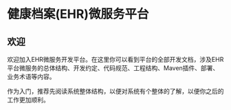 健康档案(EHR)微服务平台
====================

欢迎
---------------------

欢迎加入EHR微服务开发平台。在这里你可以看到平台的全部开发文档，涉及EHR平台微服务的总体结构、开发约定、代码规范、工程结构、Maven插件、部署、业务术语等内容。

作为入门，推荐先阅读系统整体结构，以便对系统有个整体的了解，以便你之后的工作更加顺利。

